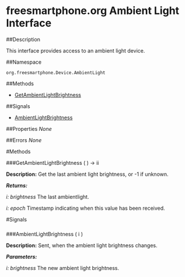 
# freesmartphone.org Ambient Light Interface
            
##Description


This interface provides access to an ambient light device.


##Namespace


```org.freesmartphone.Device.AmbientLight```


##Methods

* [GetAmbientLightBrightness](GetAmbientLightBrightness)


##Signals

* [AmbientLightBrightness](AmbientLightBrightness)


##Properties
*None*

##Errors
*None*

#Methods

###<a name="GetAmbientLightBrightness">GetAmbientLightBrightness</a> ( ) &rarr; ii


**Description:** Get the last ambient light brightness, or -1 if unknown. 

***Returns:***

<i>i: brightness</i>
The last ambientlight. 

<i>i: epoch</i>
Timestamp indicating when this value has been received. 



#Signals

###
###<a name="AmbientLightBrightness">AmbientLightBrightness</a> ( i )

**Description:** Sent, when the ambient light brightness changes. 

***Parameters:***

<i>i: brightness</i>
The new ambient light brightness. 




